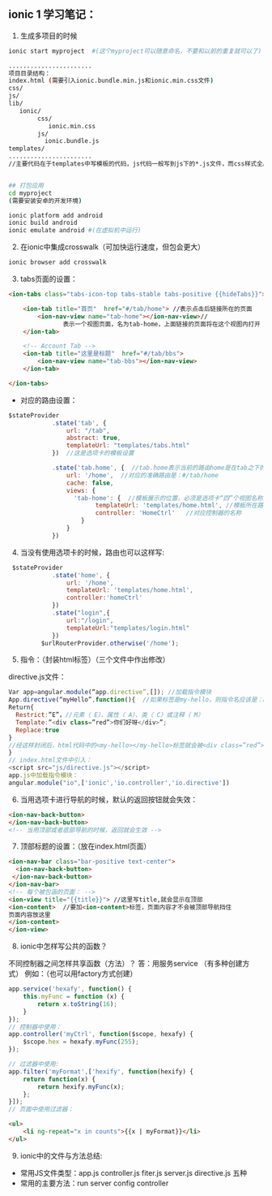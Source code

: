 ## ionic 1 学习笔记：
1. 生成多项目的时候
```sh
ionic start myproject  #(这个myproject可以随意命名，不要和以前的重复就可以了)

.......................
项目目录结构：
index.html (需要引入ionic.bundle.min.js和ionic.min.css文件)
css/
js/
lib/
   ionic/
        css/
           ionic.min.css
        js/
          ionic.bundle.js  
templates/
.......................
//主要代码在于templates中写模板的代码，js代码一般写到js下的*.js文件，而css样式全局的写到css目录下，在index.html中引进，页面内的则直接在页面内加<style></style>写在里面。


## 打包应用
cd myproject 
(需要安装安卓的开发环境)

ionic platform add android
ionic build android
ionic emulate android #(在虚拟机中运行)
```

2. 在ionic中集成crosswalk（可加快运行速度，但包会更大）
```sh
ionic browser add crosswalk
```

3. tabs页面的设置：
```html
<ion-tabs class="tabs-icon-top tabs-stable tabs-positive {{hideTabs}}">

    <ion-tab title="首页"  href="#/tab/home"> //表示点击后链接所在的页面
        <ion-nav-view name="tab-home"></ion-nav-view>//
               表示一个视图页面，名为tab-home，上面链接的页面将在这个视图内打开
    </ion-tab>

    <!-- Account Tab -->
    <ion-tab title="这里是标题"  href="#/tab/bbs">
        <ion-nav-view name="tab-bbs"></ion-nav-view>
    </ion-tab>

</ion-tabs>
```

* 对应的路由设置：
```javascript
$stateProvider
            .state('tab', {
                url: "/tab",
                abstract: true,
                templateUrl: "templates/tabs.html"
            })  //这是选项卡的模板设置

            .state('tab.home', {  //tab.home表示当前的路由home是在tab之下的
                url: '/home',  //对应的准确路由是：#/tab/home
                cache: false,
                views: {
                  'tab-home': {  //模板展示的位置，必须是选项卡“四”个视图名称之一
                        templateUrl: 'templates/home.html', //模板所在路径
                        controller: 'HomeCtrl'   //对应控制器的名称
                    }
                }
            })
```

4. 当没有使用选项卡的时候，路由也可以这样写:
```javascript
 $stateProvider
            .state('home', {
                url: '/home',
                templateUrl: 'templates/home.html',
                controller:'homeCtrl'
            })
            .state("login",{
            	url:"/login",
            	templateUrl:"templates/login.html"
            })
         $urlRouterProvider.otherwise('/home');
```

5. 指令：（封装html标签）（三个文件中作出修改）

directive.js文件：
```javascript
Var app=angular.module(“app.directive”,[]); //加载指令模块
App.directive(“myHello”,function(){  //如果标签是my-hello，则指令名应该是：myHello
Return{
  Restrict:”E”，//元素（ E）、属性（ A）、类（ C）或注释（ M）
  Template:”<div class=”red”>你们好呀</div>”;
  Replace:true
}
//经这样封闭后，html代码中的<my-hello></my-hello>标签就会被<div class=”red”>你们好呀</div> 所代替。
}
// index.html文件中引入：
<script src="js/directive.js"></script>
app.js中加载指令模块：
angular.module("io",['ionic','io.controller','io.directive'])
```

6. 当用选项卡进行导航的时候，默认的返回按钮就会失效：
```html
<ion-nav-back-button>
</ion-nav-back-button>
<!-- 当用顶部或者底部导航的时候，返回就会生效 -->
```

7. 顶部标题的设置：（放在index.html页面）
```html
<ion-nav-bar class="bar-positive text-center">
  <ion-nav-back-button>
 </ion-nav-back-button>
</ion-nav-bar>
<!-- 每个被包涵的页面： -->
<ion-view title="{{title}}"> //这里写title,就会显示在顶部
<ion-content>  //要加<ion-content>标签，页面内容才不会被顶部导航挡住
页面内容放这里
</ion-content>
</ion-view>
```


 	 

8. ionic中怎样写公共的函数？

不同控制器之间怎样共享函数（方法）？
答：用服务service （有多种创建方式）
例如：（也可以用factory方式创建）
```javascript
app.service('hexafy', function() {
    this.myFunc = function (x) {
        return x.toString(16);
    }
});
// 控制器中使用：
app.controller('myCtrl', function($scope, hexafy) {
    $scope.hex = hexafy.myFunc(255);
});

// 过滤器中使用:
app.filter('myFormat',['hexify', function(hexify) {
    return function(x) {
        return hexify.myFunc(x);
    };
}]);
// 页面中使用过滤器：
```
```html
<ul>
    <li ng-repeat="x in counts">{{x | myFormat}}</li>
</ul>
```


9. ionic中的文件与方法总结:

* 常用JS文件类型：app.js   controller.js   fiter.js   server.js   directive.js  五种
* 常用的主要方法：run  server   config  controller   
